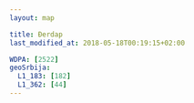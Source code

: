 ```yaml
---
layout: map

title: Đerdap
last_modified_at: 2018-05-18T00:19:15+02:00

WDPA: [2522]
geoSrbija:
  L1_183: [182]
  L1_362: [44]
---
```


